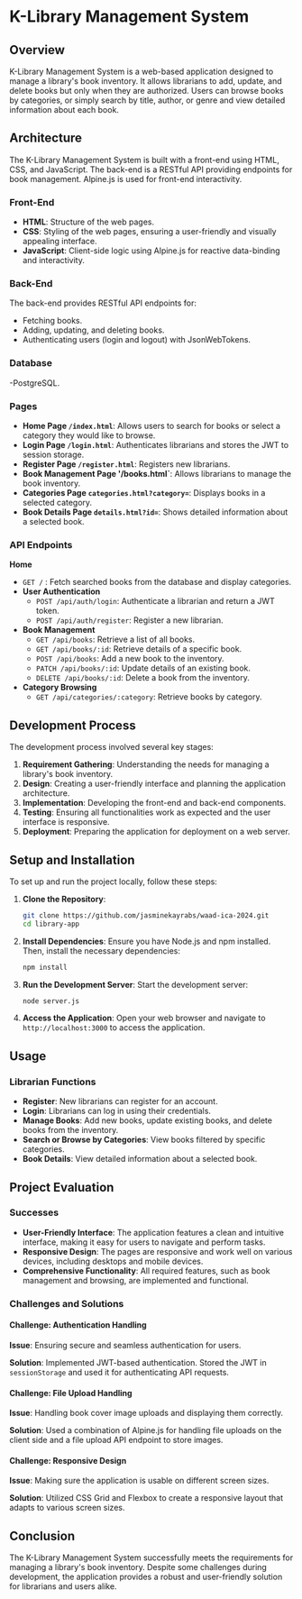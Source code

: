 # K-Library Management System

## Overview
K-Library Management System is a web-based application designed to manage a library's book inventory. It allows librarians to add, update, and delete books but only when they are authorized. Users can browse books by categories, or simply search by title, author, or genre and view detailed information about each book.

## Architecture
The K-Library Management System is built with a front-end using HTML, CSS, and JavaScript. The back-end is a RESTful API providing endpoints for book management. Alpine.js is used for front-end interactivity.
### Front-End
- **HTML**: Structure of the web pages.
- **CSS**: Styling of the web pages, ensuring a user-friendly and visually appealing interface.
- **JavaScript**: Client-side logic using Alpine.js for reactive data-binding and interactivity.
### Back-End
The back-end provides RESTful API endpoints for:
- Fetching books.
- Adding, updating, and deleting books.
- Authenticating users (login and logout) with JsonWebTokens.
### Database
-PostgreSQL.
### Pages
- **Home Page `/index.html`**: Allows users to search for books or select a category they would like to browse.
- **Login Page `/login.html`**: Authenticates librarians and stores the JWT to session storage.
- **Register Page `/register.html`**: Registers new librarians.
- **Book Management Page '/books.html`**: Allows librarians to manage the book inventory.
- **Categories Page `categories.html?category=`**: Displays books in a selected category.
- **Book Details Page `details.html?id=`**: Shows detailed information about a selected book.
### API Endpoints
**Home**
- `GET /` : Fetch searched books from the database and display categories. 
- **User Authentication**
  - `POST /api/auth/login`: Authenticate a librarian and return a JWT token.
  - `POST /api/auth/register`: Register a new librarian.
- **Book Management**
  - `GET /api/books`: Retrieve a list of all books.
  - `GET /api/books/:id`: Retrieve details of a specific book.
  - `POST /api/books`: Add a new book to the inventory.
  - `PATCH /api/books/:id`: Update details of an existing book.
  - `DELETE /api/books/:id`: Delete a book from the inventory.
- **Category Browsing**
  - `GET /api/categories/:category`: Retrieve books by category.

 ## Development Process
The development process involved several key stages:
1. **Requirement Gathering**: Understanding the needs for managing a library's book inventory.
2. **Design**: Creating a user-friendly interface and planning the application architecture.
3. **Implementation**: Developing the front-end and back-end components.
4. **Testing**: Ensuring all functionalities work as expected and the user interface is responsive.
5. **Deployment**: Preparing the application for deployment on a web server.

## Setup and Installation
To set up and run the project locally, follow these steps:
1. **Clone the Repository**:
   ```bash
   git clone https://github.com/jasminekayrabs/waad-ica-2024.git
   cd library-app
   ```
2. **Install Dependencies**:
   Ensure you have Node.js and npm installed. Then, install the necessary dependencies:
   ```bash
   npm install
   ```
3. **Run the Development Server**:
   Start the development server:
   ```bash
   node server.js
   ```
4. **Access the Application**:
   Open your web browser and navigate to `http://localhost:3000` to access the application.

## Usage
### Librarian Functions
- **Register**: New librarians can register for an account.
- **Login**: Librarians can log in using their credentials.
- **Manage Books**: Add new books, update existing books, and delete books from the inventory.
- **Search or Browse by Categories**: View books filtered by specific categories.
- **Book Details**: View detailed information about a selected book.
  
## Project Evaluation
### Successes
- **User-Friendly Interface**: The application features a clean and intuitive interface, making it easy for users to navigate and perform tasks.
- **Responsive Design**: The pages are responsive and work well on various devices, including desktops and mobile devices.
- **Comprehensive Functionality**: All required features, such as book management and browsing, are implemented and functional.

### Challenges and Solutions

#### Challenge: Authentication Handling
**Issue**: Ensuring secure and seamless authentication for users.

**Solution**: Implemented JWT-based authentication. Stored the JWT in `sessionStorage` and used it for authenticating API requests.

#### Challenge: File Upload Handling
**Issue**: Handling book cover image uploads and displaying them correctly.

**Solution**: Used a combination of Alpine.js for handling file uploads on the client side and a file upload API endpoint to store images.

#### Challenge: Responsive Design
**Issue**: Making sure the application is usable on different screen sizes.

**Solution**: Utilized CSS Grid and Flexbox to create a responsive layout that adapts to various screen sizes.

## Conclusion
The K-Library Management System successfully meets the requirements for managing a library's book inventory. Despite some challenges during development, the application provides a robust and user-friendly solution for librarians and users alike.

